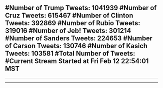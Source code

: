 #Number of Trump Tweets: 1041939
#Number of Cruz Tweets: 615467
#Number of Clinton Tweets: 392869
#Number of Rubio Tweets: 319016
#Number of Jeb! Tweets: 301214
#Number of Sanders Tweets: 224653
#Number of Carson Tweets: 130746
#Number of Kasich Tweets: 103581
#Total Number of Tweets:  
#Current Stream Started at Fri Feb 12 22:54:01 MST
---
---
---
